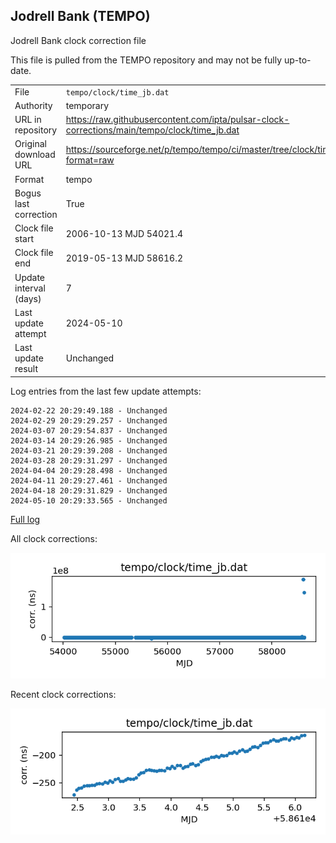
## Jodrell Bank (TEMPO)

Jodrell Bank clock correction file

This file is pulled from the TEMPO repository and may not be fully
up-to-date.

|     |     |
|:--- |:--- |
| File | `tempo/clock/time_jb.dat` |
| Authority | temporary |
| URL in repository | <https://raw.githubusercontent.com/ipta/pulsar-clock-corrections/main/tempo/clock/time_jb.dat> |
| Original download URL | <https://sourceforge.net/p/tempo/tempo/ci/master/tree/clock/time_jb.dat?format=raw> |
| Format | tempo |
| Bogus last correction | True |
| Clock file start | 2006-10-13 MJD 54021.4 |
| Clock file end | 2019-05-13 MJD 58616.2 |
| Update interval (days) | 7 |
| Last update attempt | 2024-05-10 |
| Last update result | Unchanged |

Log entries from the last few update attempts:
```
2024-02-22 20:29:49.188 - Unchanged
2024-02-29 20:29:29.257 - Unchanged
2024-03-07 20:29:54.837 - Unchanged
2024-03-14 20:29:26.985 - Unchanged
2024-03-21 20:29:39.208 - Unchanged
2024-03-28 20:29:31.297 - Unchanged
2024-04-04 20:29:28.498 - Unchanged
2024-04-11 20:29:27.461 - Unchanged
2024-04-18 20:29:31.829 - Unchanged
2024-05-10 20:29:33.565 - Unchanged
```
[Full log](https://raw.githubusercontent.com/ipta/pulsar-clock-corrections/main/log/tempo/clock/time_jb.dat.log)


All clock corrections:

![plot of all clock corrections](time_jb.dat.png "All corrections")

Recent clock corrections:

![plot of recent clock corrections](time_jb.dat.short.png "Recent corrections")

